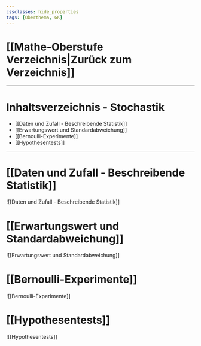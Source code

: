 ```yaml
---
cssclasses: hide_properties
tags: [Oberthema, GK]
---
```


# [[Mathe-Oberstufe Verzeichnis|Zurück zum Verzeichnis]]

___
# Inhaltsverzeichnis - Stochastik

- [[Daten und Zufall - Beschreibende Statistik]]
- [[Erwartungswert und Standardabweichung]] 
- [[Bernoulli-Experimente]]
- [[Hypothesentests]]

___
# [[Daten und Zufall - Beschreibende Statistik]]

![[Daten und Zufall - Beschreibende Statistik]]
# [[Erwartungswert und Standardabweichung]]

![[Erwartungswert und Standardabweichung]]
# [[Bernoulli-Experimente]]

![[Bernoulli-Experimente]]
# [[Hypothesentests]]

![[Hypothesentests]]